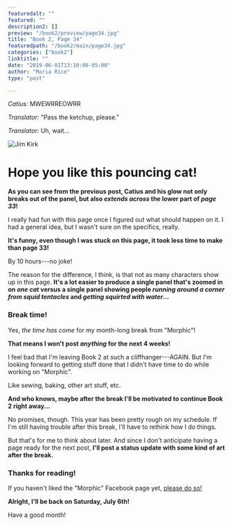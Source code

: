 ```yaml
---
featuredalt: ""
featured: ""
description2: []
preview: "/book2/preview/page34.jpg"
title: "Book 2, Page 34"
featuredpath: "/book2/main/page34.jpg"
categories: ["book2"]
linktitle: ""
date: "2019-06-01T13:10:06-05:00"
author: "Maria Rice"
type: "post"

---
```


_Catius:_ MWEWRREOWRR

_Translator:_ "Pass the ketchup, please."

_Translator:_ Uh, wait...

![Jim Kirk](/embed/jim-kirk-translator.gif)

# Hope you like this pouncing cat!

**As you can see from the previous post, Catius and his glow not only breaks out of the panel, but also _extends across_ the lower part of _page 33_!**

I really had fun with this page once I figured out what should happen on it. 
I had a general idea, but I wasn't sure on the specifics, really. 

**It's funny, even though I was stuck on this page, it took less time to make than page 33!** 

By 10 hours---no joke!

The reason for the difference, I think, is that not as many characters show up in this page.
**It's a lot easier to produce a single panel that's zoomed in on _one cat_ versus a single panel showing people _running around a corner from squid tentacles_ and _getting squirted with water_...**

### Break time!

Yes, _the time has come_ for my month-long break from "Morphic"! 

**That means I won't post _anything_ for the next 4 weeks!**

I feel bad that I'm leaving Book 2 at such a cliffhanger---AGAIN. 
But I'm looking forward to getting stuff done that I didn't have time to do while working on "Morphic". 

Like sewing, baking, other art stuff, etc. 

**And who knows, maybe after the break I'll be motivated to continue Book 2 right away...**

No promises, though. 
This year has been pretty rough on my schedule. 
If I'm still having trouble after this break, I'll have to rethink how I do things. 

But that's for me to think about later. 
And since I don't anticipate having a page ready for the next post, **I'll post a status update with some kind of art after the break.**

### Thanks for reading!

If you haven't liked the "Morphic" Facebook page yet, [please do so!](https://www.facebook.com/MorphicGraphicNovel/)

**Alright, I'll be back on Saturday, July 6th!**

Have a good month!
